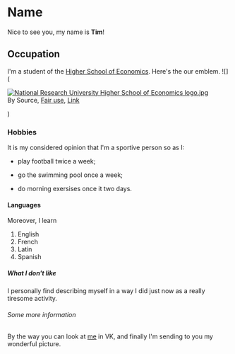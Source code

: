 # Name
Nice to see you, my name is **Tim**!
## Occupation 
I'm a student of the [Higher School of Economics](https://www.hse.ru/en/). Here's the our emblem. ![](<p><a href="https://en.wikipedia.org/wiki/File:National_Research_University_Higher_School_of_Economics_logo.jpg#/media/File:National_Research_University_Higher_School_of_Economics_logo.jpg"><img src="https://upload.wikimedia.org/wikipedia/en/5/51/National_Research_University_Higher_School_of_Economics_logo.jpg" alt="National Research University Higher School of Economics logo.jpg"></a><br>By Source, <a href="//en.wikipedia.org/wiki/File:National_Research_University_Higher_School_of_Economics_logo.jpg" title="Fair use of copyrighted material in the context of National Research University Higher School of Economics">Fair use</a>, <a href="https://en.wikipedia.org/w/index.php?curid=27177778">Link</a></p>)
### Hobbies
It is my considered opinion that I'm a sportive person so as I:
   - play football twice a week;
   + go the swimming pool once a week;
   - do morning exersises once it two days.
#### Languages   
Moreover, I learn
   1. English
   2. French
   3. Latin
   4. Spanish
##### What I don't like 
I personally find describing myself in a way I did just now as a really tiresome activity.
###### Some more information 
By the way you can look at [me](https://vk.com/timonleonov) in VK, and finally I'm sending to you my wonderful picture.

